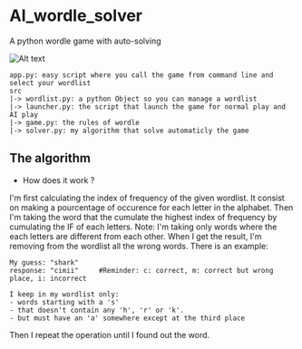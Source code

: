 # AI_wordle_solver

A python wordle game with auto-solving

![Alt text](https://labs.openai.com/s/X2uchCEKfBc4QUeuiunkPcMh)

```
app.py: easy script where you call the game from command line and select your wordlist 
src
|-> wordlist.py: a python Object so you can manage a wordlist
|-> launcher.py: the script that launch the game for normal play and AI play
|-> game.py: the rules of wordle 
|-> solver.py: my algorithm that solve automaticly the game
```


## The algorithm

- How does it work ?

I'm first calculating the index of frequency of the given wordlist. It consist on making a pourcentage of occurence for each letter in the alphabet.
Then I'm taking the word that the cumulate the highest index of frequency by cumulating the IF of each letters. Note: I'm taking only words where the each letters are different from each other.
When I get the result, I'm removing from the wordlist all the wrong words. There is an example:

```
My guess: "shark"
response: "cimii"     #Reminder: c: correct, m: correct but wrong place, i: incorrect

I keep in my wordlist only:
- words starting with a 's'
- that doesn't contain any 'h', 'r' or 'k'.
- but must have an 'a' somewhere except at the third place
```

Then I repeat the operation until I found out the word.
